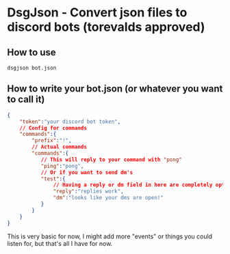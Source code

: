 # DsgJson - Convert json files to discord bots (torevalds approved)
## How to use
```
dsgjson bot.json
```
## How to write your bot.json (or whatever you want to call it)
```json
{
    "token":"your discord bot token",
    // Config for commands
    "commands":{
        "prefix":"!",
        // Actual commands
        "commands":{
           // This will reply to your command with "pong"
           "ping":"pong",
           // Or if you want to send dm's
           "test":{
               // Having a reply or dm field in here are completely optional, but if you don't need to send a dm, just follow the syntax we used in the "ping" command.
               "reply":"replies work",
               "dm":"looks like your dms are open!"
           }
        }
    }
}
```
This is very basic for now, I might add more "events" or things you could listen for, but that's all I have for now.
